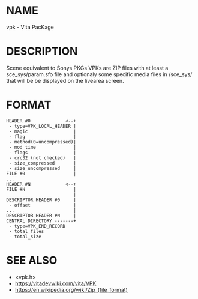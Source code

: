 # NAME
vpk - Vita PacKage

# DESCRIPTION

Scene equivalent to Sonys PKGs
VPKs are ZIP files with at least a sce_sys/param.sfo file
and optionaly some specific media files in /sce_sys/
that will be be displayed on the livearea screen.

# FORMAT

    HEADER #0             <--+
     - type=VPK_LOCAL_HEADER |
     - magic                 |
     - flag                  |
     - method(0=uncompressed)|
     - mod_time              |
     - flags                 |
     - crc32 (not checked)   |
     - size_compressed       |
     - size_uncompressed     |
    FILE #0                  |
    ...
    HEADER #N             <--+
    FILE #N                  |
                             |
    DESCRIPTOR HEADER #0     |
     - offset                |
    ...                      |
    DESCRIPTOR HEADER #N     |
    CENTRAL DIRECTORY -------+
     - type=VPK_END_RECORD
     - total_files
     - total_size

# SEE ALSO

  - <vpk.h>
  - https://vitadevwiki.com/vita/VPK
  - https://en.wikipedia.org/wiki/Zip_(file_format)
